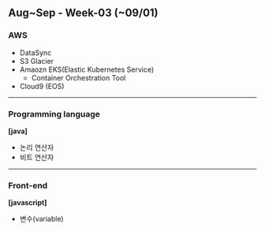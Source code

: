 ## Aug~Sep - Week-03 (~09/01)

### AWS
- DataSync
- S3 Glacier
- Amaozn EKS(Elastic Kubernetes Service)
  - Container Orchestration Tool
- Cloud9 (EOS)

---

### Programming language
**[java]**
- 논리 연산자
- 비트 연산자

---

### Front-end
**[javascript]**
- 변수(variable)
